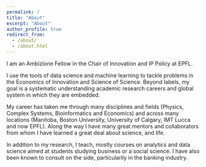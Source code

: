```yaml
---
permalink: /
title: "About"
excerpt: "About"
author_profile: true
redirect_from: 
  - /about/
  - /about.html
---
```


I am an Ambizione Fellow in the Chair of Innovation and IP Policy at EPFL.

I use the tools of data science and machine learning to tackle problems in the Economics of Innovation and Science of Science. Beyond labels, my goal is a systematic understanding academic research careers and global system in which they are embedded.

My career has taken me through many disciplines and fields (Physics, Complex Systems, Bioinformatics and Economics) and across many locations (Manitoba, Boston University, University of Calgary, IMT Lucca and now EPFL). Along the way I have many great mentors and collaborators from whom I have learned a great deal about science, and life.

In addition to my research, I teach, mostly courses on analytics and data science aimed at students studying business or a social science. I have also been known to consult on the side, particularily in the banking industry.
